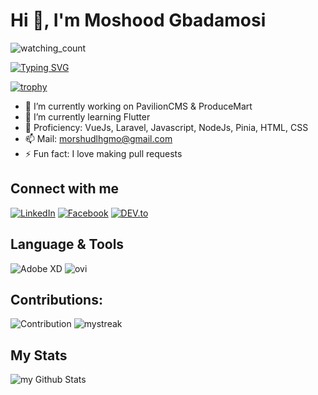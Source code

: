 # Hi 👋, I'm Moshood Gbadamosi
<!--TIMESTAMP:{"format": "dddd, MMMM Do YYYY, h:mm:ss"}-->
<img src="https://komarev.com/ghpvc/?username=morshud&color=brightgreen" alt="watching_count" />

[![Typing SVG](https://readme-typing-svg.demolab.com?font=Fira+Code&pause=1000&color=2BF715&width=435&lines=FullStack+Developer;Frontend+Developer;VueJs+Developer%2C+Laravel+Developer;Javascript+Developer+and+Much+More)](https://git.io/typing-svg)

[![trophy](https://github-profile-trophy.vercel.app/?username=morshud&theme=juicyfresh)](https://github.com/morshud/morshud)

- 🔭 I’m currently working on PavilionCMS & ProduceMart
- 🌱 I’m currently learning Flutter
- 👯 Proficiency: VueJs, Laravel, Javascript, NodeJs, Pinia, HTML, CSS
- 📫 Mail: morshudlhgmo@gmail.com
- ⚡ Fun fact: I love making pull requests

## Connect with me
<a href="https://www.linkedin.com/in/morshudlhgmo/" target="_blank"><img src="https://img.shields.io/badge/LinkedIn-%230077B5.svg?&style=flat-square&logo=linkedin&logoColor=white" alt="LinkedIn"></a>
<a href="https://www.facebook.com/morshud_lotus" target="_blank"><img src="https://img.shields.io/badge/Facebook-%231877F2.svg?&style=flat-square&logo=facebook&logoColor=white" alt="Facebook"></a>
<a href="https://dev.to/morshud" target="_blank"><img src="https://img.shields.io/badge/DEV-%230A0A0A.svg?&style=flat-square&logo=DEV.to&logoColor=white" alt="DEV.to"></a>

## Language & Tools
![Adobe XD](https://img.shields.io/badge/Adobe%20XD-470137?style=for-the-badge&logoColor=#FF61F6)
<img src="https://github-readme-stats.vercel.app/api/top-langs?username=morshud&show_icons=true&locale=en&layout=compact&theme=chartreuse-dark" alt="ovi" />

## Contributions:
![Contribution](https://activity-graph.herokuapp.com/graph?username=morshud&theme=react-dark&hide_border=true&area=true)
<img src="https://github-readme-streak-stats.herokuapp.com/?user=morshud&theme=tokyonight" alt="mystreak"/>

## My Stats
<img align="center" src="https://github-readme-stats.vercel.app/api?username=morshud&include_all_commits=true&count_private=true&show_icons=true&line_height=20&title_color=2B5BBD&icon_color=1124BB&text_color=A1A1A1&bg_color=0,000000,130F40" alt="my Github Stats"/>


